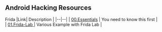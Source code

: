 ## Android Hacking Resources

Frida
|Link| Description |
|--|--|
| [00.Essentials](https://github.com/LunaM00n/LOL-Bin/blob/master/Android/Frida/00.Essentials.md) | You need to know this first |
| [01.Frida-Lab ](https://github.com/LunaM00n/LOL-Bin/blob/master/Android/Frida/01.Frida-Lab.md) | Various Example with Frida Lab |
